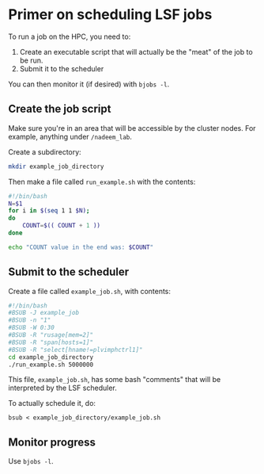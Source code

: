 
Primer on scheduling LSF jobs
=============================
To run a job on the HPC, you need to:

1. Create an executable script that will actually be the "meat" of the job to be run.
2. Submit it to the scheduler

You can then monitor it (if desired) with `bjobs -l`.


Create the job script
---------------------
Make sure you're in an area that will be accessible by the cluster nodes. For example, anything under `/nadeem_lab`.

Create a subdirectory:

```bash
mkdir example_job_directory
```

Then make a file called `run_example.sh` with the contents:

```bash
#!/bin/bash
N=$1
for i in $(seq 1 1 $N);
do
    COUNT=$(( COUNT + 1 ))
done

echo "COUNT value in the end was: $COUNT"
```

Submit to the scheduler
-----------------------
Create a file called `example_job.sh`, with contents:

```bash
#!/bin/bash
#BSUB -J example_job
#BSUB -n "1"
#BSUB -W 0:30
#BSUB -R "rusage[mem=2]"
#BSUB -R "span[hosts=1]"
#BSUB -R "select[hname!=plvimphctrl1]"
cd example_job_directory
./run_example.sh 5000000
```

This file, `example_job.sh`, has some bash "comments" that will be interpreted by the LSF scheduler.

To actually schedule it, do:

```
bsub < example_job_directory/example_job.sh
```

Monitor progress
----------------
Use `bjobs -l`.

